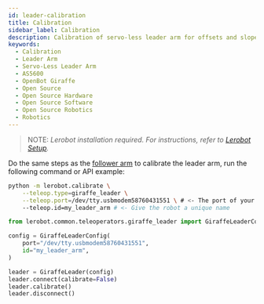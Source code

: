 ```yaml
---
id: leader-calibration
title: Calibration
sidebar_label: Calibration
description: Calibration of servo-less leader arm for offsets and slopes.
keywords:
  - Calibration
  - Leader Arm
  - Servo-Less Leader Arm
  - AS5600
  - OpenBot Giraffe
  - Open Source
  - Open Source Hardware
  - Open Source Software
  - Open Source Robotics
  - Robotics
---
```


<!-- @format -->

> NOTE: _Lerobot installation required. For instructions, refer to [Lerobot Setup](/docs/Giraffe/LeRobot/lerobot_setup)._

Do the same steps as the [follower arm](/docs/01-Giraffe/01-Assembly/Follower/06-Calibration.md) to calibrate the leader arm, run the following command or API example:

<hfoptions id="calibrate_leader">
<hfoption id="Command">

```bash
python -m lerobot.calibrate \
    --teleop.type=giraffe_leader \
    --teleop.port=/dev/tty.usbmodem58760431551 \ # <- The port of your robot
    --teleop.id=my_leader_arm # <- Give the robot a unique name
```

</hfoption>
<hfoption id="API example">

```python
from lerobot.common.teleoperators.giraffe_leader import GiraffeLeaderConfig, GiraffeLeader

config = GiraffeLeaderConfig(
    port="/dev/tty.usbmodem58760431551",
    id="my_leader_arm",
)

leader = GiraffeLeader(config)
leader.connect(calibrate=False)
leader.calibrate()
leader.disconnect()
```

</hfoption>
</hfoptions>
